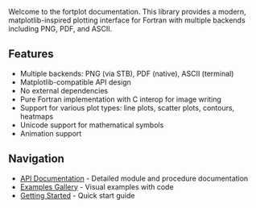 Welcome to the fortplot documentation. This library provides a modern, matplotlib-inspired plotting interface for Fortran with multiple backends including PNG, PDF, and ASCII.

## Features

- Multiple backends: PNG (via STB), PDF (native), ASCII (terminal)
- Matplotlib-compatible API design
- No external dependencies
- Pure Fortran implementation with C interop for image writing
- Support for various plot types: line plots, scatter plots, contours, heatmaps
- Unicode support for mathematical symbols
- Animation support

## Navigation

- [API Documentation](./page/index.html) - Detailed module and procedure documentation
- [Examples Gallery](./page/examples/index.html) - Visual examples with code
- [Getting Started](./page/fpm_example/index.html) - Quick start guide
